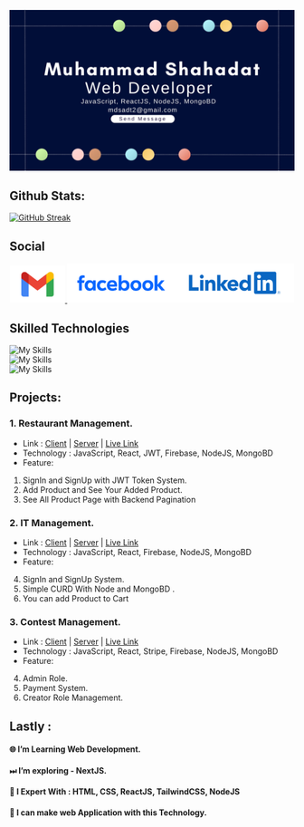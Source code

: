 
![Banner!](./Image/Muhammad%20Shahadat.jpg "Bnner")



## Github Stats:
[![GitHub Streak](https://github-readme-streak-stats.herokuapp.com?user=mdshahadat12&theme=whatsapp-dark2&border_radius=10.5&date_format=n%2Fj%5B%2FY%5D&border=BC0000)](https://git.io/streak-stats)


## Social


[<p align="center"><a href="mailto:mdsadt2@gmail.com" target="_blank">
  <img src="./Image/Gmail-Logo.wine.svg" height="65" alt="gmail logo" />
</a><img height="70" src="./Image/Facebook].svg">](https://www.facebook.com/Mdshahadat20)[<img height="70" src="./Image/LinkedIn-Logo.wine.svg">](https://www.linkedin.com/in/mdshahadat20)</p>

## Skilled Technologies
![My Skills](https://skillicons.dev/icons?i=javascript,react,nodejs,express,mongo&theme=light) <br>
![My Skills](https://skillicons.dev/icons?i=tailwind,materialui,firebase,github,vscode&theme=light)<br>
![My Skills](https://skillicons.dev/icons?i=figma,nextjs&theme=light)


## Projects:
### 1. Restaurant Management.
- Link : <a href="">Client</a> | <a href="">Server</a> | <a href="">Live Link</a>
- Technology : JavaScript, React, JWT, Firebase, NodeJS, MongoBD
- Feature:
1. SignIn and SignUp with JWT Token System.
2. Add Product and See Your Added Product.
3. See All Product Page with Backend Pagination

### 2. IT Management.
- Link : <a href="">Client</a> | <a href="">Server</a> | <a href="">Live Link</a>
- Technology : JavaScript, React, Firebase, NodeJS, MongoBD
- Feature:
4. SignIn and SignUp System.
5. Simple CURD With Node and MongoBD .
6. You can add Product to Cart
### 3. Contest Management.
- Link : <a href="">Client</a> | <a href="">Server</a> | <a href="">Live Link</a>
- Technology : JavaScript, React, Stripe, Firebase, NodeJS, MongoBD
- Feature:
4. Admin Role.
5. Payment System.
6. Creator Role Management.


## Lastly :
#### 🌐 I’m Learning Web Development. 
#### ⏭ I’m exploring - NextJS. 
#### 🌴 I Expert With : HTML, CSS, ReactJS, TailwindCSS, NodeJS 
#### 🤔 I can make web Application with this Technology. 

